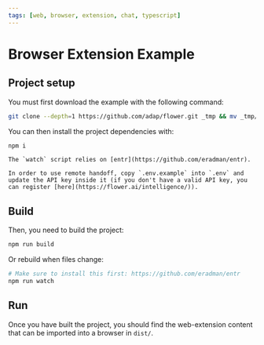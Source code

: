 ```yaml
---
tags: [web, browser, extension, chat, typescript]
---
```


# Browser Extension Example

## Project setup

You must first download the example with the following command:

```bash
git clone --depth=1 https://github.com/adap/flower.git _tmp && mv _tmp/intelligence/ts/examples/encrypted . && rm -rf _tmp && cd encrypted
```

You can then install the project dependencies with:

```bash
npm i
```

```{note}
The `watch` script relies on [entr](https://github.com/eradman/entr).
```

```{warning}
In order to use remote handoff, copy `.env.example` into `.env` and update the API key inside it (if you don't have a valid API key, you can register [here](https://flower.ai/intelligence/)).
```

## Build

Then, you need to build the project:

```bash
npm run build
```

Or rebuild when files change:

```sh
# Make sure to install this first: https://github.com/eradman/entr
npm run watch
```

## Run

Once you have built the project, you should find the web-extension content that
can be imported into a browser in `dist/`.
